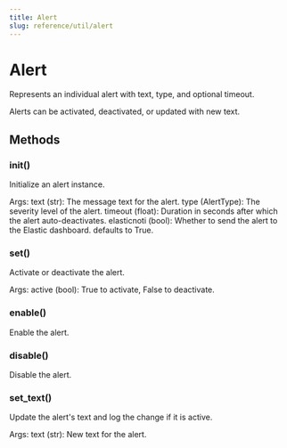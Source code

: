 ```yaml
---
title: Alert
slug: reference/util/alert
---
```


# Alert

Represents an individual alert with text, type, and optional timeout.

Alerts can be activated, deactivated, or updated with new text.

## Methods

### __init__()

Initialize an alert instance.

Args:
    text (str): The message text for the alert.
    type (AlertType): The severity level of the alert.
    timeout (float): Duration in seconds after which the alert auto-deactivates.
    elasticnoti (bool): Whether to send the alert to the Elastic dashboard. defaults to True.

### set()

Activate or deactivate the alert.

Args:
    active (bool): True to activate, False to deactivate.

### enable()

Enable the alert.

### disable()

Disable the alert.

### set_text()

Update the alert's text and log the change if it is active.

Args:
    text (str): New text for the alert.

